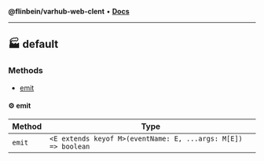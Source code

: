 **@flinbein/varhub-web-clent** • [**Docs**](modules.md)

***

## :factory: default

### Methods

- [emit](#gear-emit)

#### :gear: emit

| Method | Type |
| ---------- | ---------- |
| `emit` | `<E extends keyof M>(eventName: E, ...args: M[E]) => boolean` |

